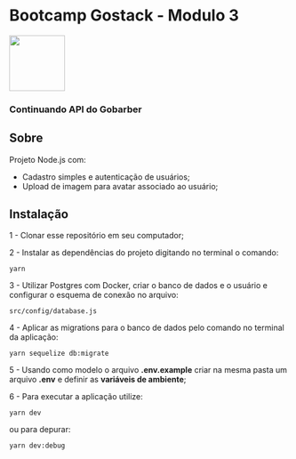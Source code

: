 # Bootcamp Gostack - Modulo 3
<img height="100px" src="https://repository-images.githubusercontent.com/240039692/27973e80-4dee-11ea-89d7-880bb9842074">

### Continuando API do Gobarber

## **Sobre**
Projeto Node.js com:
- Cadastro simples e autenticação de usuários;
- Upload de imagem para avatar associado ao usuário; 

## **Instalação** 
1 - Clonar esse repositório em seu computador;

2 - Instalar as dependências do projeto digitando no terminal o comando:

    yarn
    
3 - Utilizar Postgres com Docker, criar o banco de dados e o usuário e configurar o esquema de conexão no arquivo:

    src/config/database.js
    
4 - Aplicar as migrations para o banco de dados pelo comando no terminal da aplicação:

    yarn sequelize db:migrate
    
5 - Usando como modelo o arquivo **.env.example** criar na mesma pasta um arquivo **.env** e definir as **variáveis de ambiente**;

6 - Para executar a aplicação utilize:

    yarn dev

  ou para depurar:

    yarn dev:debug
  
